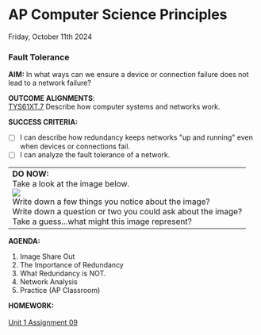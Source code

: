 # AP Computer Science Principles
Friday, October 11th 2024

### Fault Tolerance

**AIM:** In what ways can we ensure a device or connection failure does not lead to a network failure?

**OUTCOME ALIGNMENTS**:<br> 
<ins>TYS61XT.7</ins> Describe how computer systems and networks work.<br> 

**SUCCESS CRITERIA:**
- [ ] I can describe how redundancy keeps networks "up and running" even when devices or connections fail.
- [ ] I can analyze the fault tolerance of a network.

<table>
  <tr>
    <td><b>DO NOW:</b>
    <br> Take a look at the image below.<br>
    <img src='https://github.com/MrJSwotinsky/AP_Computer_Science_Principles/blob/main/Resources/Fault_Tolerance_Diagram.PNG'><br>
    Write down a few things you notice about the image?<br>
    Write down a question or two you could ask about the image?<br>
    Take a guess...what might this image represent?<br>
    </td>
    </tr>
</table>

**AGENDA:**

1. Image Share Out
2. The Importance of Redundancy
3. What Redundancy is NOT.
4. Network Analysis
5. Practice (AP Classroom)
   
**HOMEWORK:** <br><br>
[Unit 1 Assignment 09](https://github.com/MrJSwotinsky/AP_Computer_Science_Principles/blob/main/Unit_1_The_Internet/Daily_Assignments/09_Due_Tue_Oct_14_Fault_Tolerance.md)
